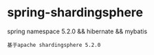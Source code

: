 # spring-shardingsphere
spring namespace 5.2.0 &amp;&amp; hibernate &amp;&amp; mybatis
```
基于apache shardingsphere 5.2.0
